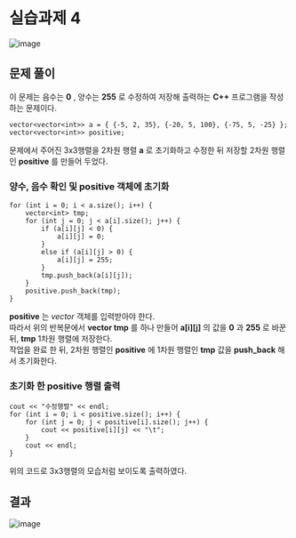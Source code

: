 # 실습과제 4

![image](https://github.com/YbSain/OpenCV/assets/108385276/f01c6885-46b9-4be5-8260-49ed50f8b45d)

## 문제 풀이

이 문제는 음수는 __0__ , 양수는 __255__ 로 수정하여 저장해 출력하는 __C++__ 프로그램을 작성하는 문제이다.

    vector<vector<int>> a = { {-5, 2, 35}, {-20, 5, 100}, {-75, 5, -25} };
    vector<vector<int>> positive;

문제에서 주어진 3x3행렬을 2차원 행렬 __a__ 로 초기화하고 수정한 뒤 저장할 2차원 행렬인 __positive__ 를 만들어 두었다.

### 양수, 음수 확인 및 positive 객체에 초기화

    for (int i = 0; i < a.size(); i++) {
	    vector<int> tmp;
	    for (int j = 0; j < a[i].size(); j++) {
		    if (a[i][j] < 0) {
			    a[i][j] = 0;
		    }
		    else if (a[i][j] > 0) {
			    a[i][j] = 255;
		    }
		    tmp.push_back(a[i][j]);
	    }
	    positive.push_back(tmp);
    }

__positive__ 는 _vector_ 객체를 입력받아야 한다.   
따라서 위의 반복문에서 **vector<int> tmp** 를 하나 만들어 __a[i][j]__ 의 값을 __0__ 과 __255__ 로 바꾼 뒤, __tmp__ 1차원 행렬에 저장한다.   
작업을 완료 한 뒤, 2차원 행렬인 __positive__ 에 1차원 행렬인 __tmp__ 값을 __push_back__ 해서 초기화한다.

### 초기화 한 positive 행렬 출력

    cout << "수정행렬" << endl;
    for (int i = 0; i < positive.size(); i++) {
	    for (int j = 0; j < positive[i].size(); j++) {
		    cout << positive[i][j] << "\t";
	    }
	    cout << endl;
    }

위의 코드로 3x3행렬의 모습처럼 보이도록 출력하였다.

## 결과

![image](https://github.com/YbSain/OpenCV/assets/108385276/bea1ce33-f254-4108-976b-1ac2b4732823)
